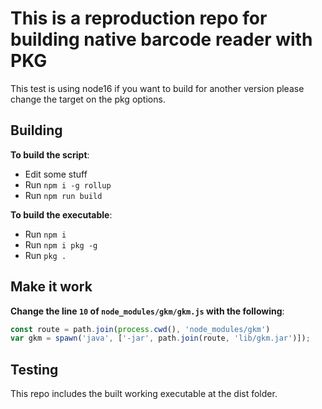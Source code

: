 # This is a reproduction repo for building native barcode reader with PKG

This test is using node16 if you want to build for another version please change the target on the pkg options.

## Building

**To build the script**:

- Edit some stuff
- Run `npm i -g rollup`
- Run `npm run build`

**To build the executable**:

- Run `npm i`
- Run `npm i pkg -g`
- Run `pkg .`

## Make it work

**Change the line `10` of `node_modules/gkm/gkm.js` with the following**:

```JavaScript
const route = path.join(process.cwd(), 'node_modules/gkm')
var gkm = spawn('java', ['-jar', path.join(route, 'lib/gkm.jar')]);
```

## Testing

This repo includes the built working executable at the dist folder.